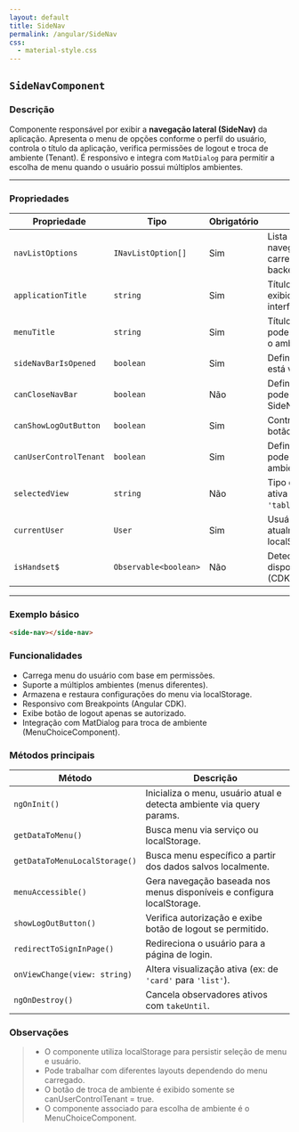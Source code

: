 ```yaml
---
layout: default
title: SideNav
permalink: /angular/SideNav
css:
  - material-style.css
---
```

## `SideNavComponent`

### Descrição

Componente responsável por exibir a **navegação lateral (SideNav)** da aplicação. Apresenta o menu de opções conforme o perfil do usuário, controla o título da aplicação, verifica permissões de logout e troca de ambiente (Tenant). É responsivo e integra com `MatDialog` para permitir a escolha de menu quando o usuário possui múltiplos ambientes.

---

### Propriedades

| Propriedade            | Tipo                  | Obrigatório | Descrição                                                        | Exemplo                    |
| ---------------------- | --------------------- | ----------- | ---------------------------------------------------------------- | -------------------------- |
| `navListOptions`       | `INavListOption[]`    | Sim         | Lista de opções de navegação carregadas do backend/localStorage. | `[ { name: 'Home', ...} ]` |
| `applicationTitle`     | `string`              | Sim         | Título da aplicação exibido no topo da interface.                | `'Meu App'`                |
| `menuTitle`            | `string`              | Sim         | Título do menu lateral, pode mudar conforme o ambiente.          | `'Menu Principal'`         |
| `sideNavBarIsOpened`   | `boolean`             | Sim         | Define se o SideNav está visível.                                | `true`                     |
| `canCloseNavBar`       | `boolean`             | Não         | Define se o usuário pode fechar o SideNav.                       | `false`                    |
| `canShowLogOutButton`  | `boolean`             | Sim         | Controla exibição do botão de logout.                            | `true`                     |
| `canUserControlTenant` | `boolean`             | Sim         | Define se o usuário pode trocar de ambiente (Tenant).            | `true`                     |
| `selectedView`         | `string`              | Não         | Tipo de visualização ativa (ex: `'card'`, `'table'`).            | `'card'`                   |
| `currentUser`          | `User`                | Sim         | Usuário logado atualmente, obtido do localStorage.               |                            |
| `isHandset$`           | `Observable<boolean>` | Não         | Detecta se o dispositivo é mobile (CDK Layout).                  |                            |

---

### Exemplo básico

```html
<side-nav></side-nav>
```

### Funcionalidades

- Carrega menu do usuário com base em permissões.
- Suporte a múltiplos ambientes (menus diferentes).
- Armazena e restaura configurações do menu via localStorage.
- Responsivo com Breakpoints (Angular CDK).
- Exibe botão de logout apenas se autorizado.
- Integração com MatDialog para troca de ambiente (MenuChoiceComponent).

### Métodos principais

| Método                        | Descrição                                                              |
| ----------------------------- | ---------------------------------------------------------------------- |
| `ngOnInit()`                  | Inicializa o menu, usuário atual e detecta ambiente via query params.  |
| `getDataToMenu()`             | Busca menu via serviço ou localStorage.                                |
| `getDataToMenuLocalStorage()` | Busca menu específico a partir dos dados salvos localmente.            |
| `menuAccessible()`            | Gera navegação baseada nos menus disponíveis e configura localStorage. |
| `showLogOutButton()`          | Verifica autorização e exibe botão de logout se permitido.             |
| `redirectToSignInPage()`      | Redireciona o usuário para a página de login.                          |
| `onViewChange(view: string)`  | Altera visualização ativa (ex: de `'card'` para `'list'`).             |
| `ngOnDestroy()`               | Cancela observadores ativos com `takeUntil`.                           |

### Observações

> - O componente utiliza localStorage para persistir seleção de menu e usuário.
> - Pode trabalhar com diferentes layouts dependendo do menu carregado.
> - O botão de troca de ambiente é exibido somente se canUserControlTenant = true.
> - O componente associado para escolha de ambiente é o MenuChoiceComponent.
